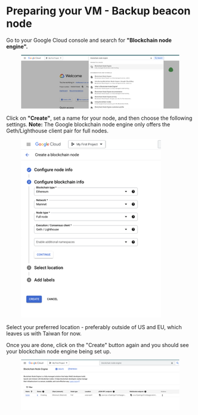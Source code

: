 # Preparing your VM - Backup beacon node

Go to your Google Cloud console and search for **"Blockchain node engine".**

<figure><img src="../.gitbook/assets/Screenshot 2023-08-17 at 3.12.44 PM.png" alt=""><figcaption></figcaption></figure>

Click on **"Create"**, set a name for your node, and then choose the following settings. **Note:** The Google blockchain node engine only offers the Geth/Lighthouse client pair for full nodes.

<figure><img src="../.gitbook/assets/Screenshot 2023-08-17 at 3.14.35 PM.png" alt="" width="375"><figcaption></figcaption></figure>

Select your preferred location - preferably outside of US and EU, which leaves us with Taiwan for now.

Once you are done, click on the "Create" button again and you should see your blockchain node engine being set up.

<figure><img src="../.gitbook/assets/Screenshot 2023-08-17 at 3.17.32 PM.png" alt=""><figcaption></figcaption></figure>
